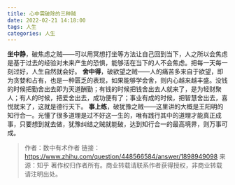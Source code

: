 ```yaml
---
title: 心中需破除的三种贼
date: 2022-02-21 14:18:00
tags: 人生
categories: 人生
---
```


**坐中静**，破焦虑之贼——可以用冥想打坐等方法让自己回到当下，人之所以会焦虑是基于过去的经验对未来产生的恐惧，能够活在当下的人不会焦虑。把每一天每一刻过好，人生自然就会好。
**舍中得**，破欲望之贼——人的痛苦多来自于欲望，即为贪婪和占有，也是一种匮乏的表现，如果能够学会舍，则内心越来越丰盛。没钱的时候把勤舍出去即为天道酬勤；有钱的时候把钱舍出去人就来了，是为轻财聚人；有人的时候，把爱舍出去，成功便有了；事业有成的时候，把智慧舍出去，喜悦就来了，这就是德行天下。
**事上练**，破犹豫之贼——这里讲的大概是王阳明的知行合一。光懂了很多道理是过不好这一生的，唯有践行其中的道理才能真正成事，只要想到就去做，犹豫纠结之贼就能破，达到知行合一的最高境界，则万事可成。

> 作者：数中有术作者
链接：https://www.zhihu.com/question/448566584/answer/1898949098
来源：知乎
著作权归作者所有。商业转载请联系作者获得授权，非商业转载请注明出处。
